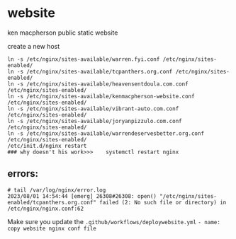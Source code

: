# website
ken macpherson public static website 



create a new host
```
ln -s /etc/nginx/sites-available/warren.fyi.conf /etc/nginx/sites-enabled/
ln -s /etc/nginx/sites-available/tcpanthers.org.conf /etc/nginx/sites-enabled/
ln -s /etc/nginx/sites-available/heavensentdoula.com.conf /etc/nginx/sites-enabled/
ln -s /etc/nginx/sites-available/kenmacpherson-website.conf /etc/nginx/sites-enabled/
ln -s /etc/nginx/sites-available/vibrant-auto.com.conf /etc/nginx/sites-enabled/
ln -s /etc/nginx/sites-available/joryanpizzulo.com.conf /etc/nginx/sites-enabled/
ln -s /etc/nginx/sites-available/warrendeservesbetter.org.conf /etc/nginx/sites-enabled/
/etc/init.d/nginx restart
### why doesn't his work>>>    systemctl restart nginx
```


## errors: 

```
# tail /var/log/nginx/error.log
2023/08/01 14:54:44 [emerg] 26308#26308: open() "/etc/nginx/sites-enabled/tcpanthers.org.conf" failed (2: No such file or directory) in /etc/nginx/nginx.conf:62
```

Make sure you update the 
`.github/workflows/deploywebsite.yml`
```- name: copy website nginx conf file```


